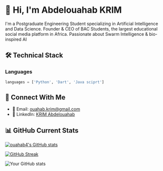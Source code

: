 # 👋 Hi, I'm Abdelouahab KRIM

I'm a Postgraduate Engineering Student specializing in Artificial Intelligence and Data Science. Founder & CEO of BAC Students, the largest educational social media platform in Africa. Passionate about Swarm Intelligence & bio-inspired AI

## 🛠️ Technical Stack
### Languages
```python
languages = ['Python', 'Dart', 'Java sciprt']
```

## 🔗 Connect With Me

- 📧 Email: ouahab.krim@gmail.com
- 💼 LinkedIn: [KRIM Abdelouahab](https://www.linkedin.com/in/abdelouahab-krim/)

## 📊 GitHub Current Stats


[![ouahab4's GitHub stats](https://github-readme-stats.vercel.app/api/top-langs?username=ouahab4&theme=dark&show_icons=true)](https://github.com/ouahab4)

[![GitHub Streak](https://streak-stats.demolab.com?user=ouahab4&theme=dark&hide_border=true&border_radius=5&mode=weekly&hide_current_streak=true&hide_longest_streak=true)](https://git.io/streak-stats)

![Your GitHub stats](https://github-readme-stats.vercel.app/api?username=ouahab4&show_icons=true&theme=dark)



